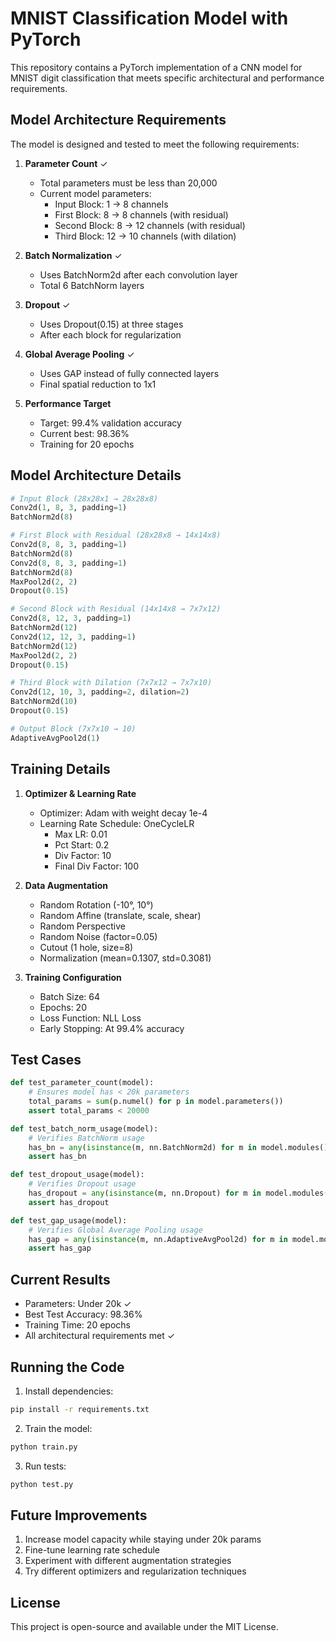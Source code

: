 # MNIST Classification Model with PyTorch

This repository contains a PyTorch implementation of a CNN model for MNIST digit classification that meets specific architectural and performance requirements.

## Model Architecture Requirements

The model is designed and tested to meet the following requirements:

1. **Parameter Count** ✓
   - Total parameters must be less than 20,000
   - Current model parameters:
     - Input Block: 1 → 8 channels
     - First Block: 8 → 8 channels (with residual)
     - Second Block: 8 → 12 channels (with residual)
     - Third Block: 12 → 10 channels (with dilation)

2. **Batch Normalization** ✓
   - Uses BatchNorm2d after each convolution layer
   - Total 6 BatchNorm layers

3. **Dropout** ✓
   - Uses Dropout(0.15) at three stages
   - After each block for regularization

4. **Global Average Pooling** ✓
   - Uses GAP instead of fully connected layers
   - Final spatial reduction to 1x1

5. **Performance Target**
   - Target: 99.4% validation accuracy
   - Current best: 98.36%
   - Training for 20 epochs

## Model Architecture Details

```python
# Input Block (28x28x1 → 28x28x8)
Conv2d(1, 8, 3, padding=1)
BatchNorm2d(8)

# First Block with Residual (28x28x8 → 14x14x8)
Conv2d(8, 8, 3, padding=1)
BatchNorm2d(8)
Conv2d(8, 8, 3, padding=1)
BatchNorm2d(8)
MaxPool2d(2, 2)
Dropout(0.15)

# Second Block with Residual (14x14x8 → 7x7x12)
Conv2d(8, 12, 3, padding=1)
BatchNorm2d(12)
Conv2d(12, 12, 3, padding=1)
BatchNorm2d(12)
MaxPool2d(2, 2)
Dropout(0.15)

# Third Block with Dilation (7x7x12 → 7x7x10)
Conv2d(12, 10, 3, padding=2, dilation=2)
BatchNorm2d(10)
Dropout(0.15)

# Output Block (7x7x10 → 10)
AdaptiveAvgPool2d(1)
```

## Training Details

1. **Optimizer & Learning Rate**
   - Optimizer: Adam with weight decay 1e-4
   - Learning Rate Schedule: OneCycleLR
     - Max LR: 0.01
     - Pct Start: 0.2
     - Div Factor: 10
     - Final Div Factor: 100

2. **Data Augmentation**
   - Random Rotation (-10°, 10°)
   - Random Affine (translate, scale, shear)
   - Random Perspective
   - Random Noise (factor=0.05)
   - Cutout (1 hole, size=8)
   - Normalization (mean=0.1307, std=0.3081)

3. **Training Configuration**
   - Batch Size: 64
   - Epochs: 20
   - Loss Function: NLL Loss
   - Early Stopping: At 99.4% accuracy

## Test Cases

```python
def test_parameter_count(model):
    # Ensures model has < 20k parameters
    total_params = sum(p.numel() for p in model.parameters())
    assert total_params < 20000

def test_batch_norm_usage(model):
    # Verifies BatchNorm usage
    has_bn = any(isinstance(m, nn.BatchNorm2d) for m in model.modules())
    assert has_bn

def test_dropout_usage(model):
    # Verifies Dropout usage
    has_dropout = any(isinstance(m, nn.Dropout) for m in model.modules())
    assert has_dropout

def test_gap_usage(model):
    # Verifies Global Average Pooling usage
    has_gap = any(isinstance(m, nn.AdaptiveAvgPool2d) for m in model.modules())
    assert has_gap
```

## Current Results

- Parameters: Under 20k ✓
- Best Test Accuracy: 98.36%
- Training Time: 20 epochs
- All architectural requirements met ✓

## Running the Code

1. Install dependencies:
```bash
pip install -r requirements.txt
```

2. Train the model:
```bash
python train.py
```

3. Run tests:
```bash
python test.py
```

## Future Improvements

1. Increase model capacity while staying under 20k params
2. Fine-tune learning rate schedule
3. Experiment with different augmentation strategies
4. Try different optimizers and regularization techniques

## License

This project is open-source and available under the MIT License.
